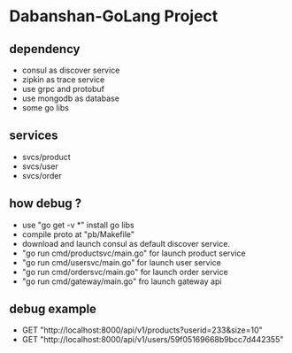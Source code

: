 # Dabanshan-GoLang Project

## dependency

* consul as discover service
* zipkin as trace service
* use grpc and protobuf
* use mongodb as database
* some go libs

## services

* svcs/product 
* svcs/user
* svcs/order

## how debug ?

* use "go get -v *" install go libs
* compile proto at "pb/Makefile"
* download and launch consul as default discover service.
* "go run cmd/productsvc/main.go" for launch product service
* "go run cmd/usersvc/main.go" for launch user service
* "go run cmd/ordersvc/main.go" for launch order service
* "go run cmd/gateway/main.go" fro launch gateway api

## debug example

* GET "http://localhost:8000/api/v1/products?userid=233&size=10"
* GET "http://localhost:8000/api/v1/users/59f05169668b9bcc7d442355"



